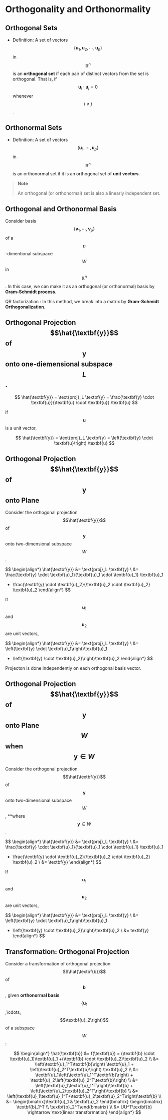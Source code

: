 # Orthogonality and Orthonormality

## Orthogonal Sets

* Definition: A set of vectors $$\left\{\textbf{u}_1, \textbf{u}_2, \cdots, \textbf{u}_p \right\}$$ in $$\mathbb{R}^n$$ is an **orthogonal set** if each pair of distinct vectors from the set is orthogonal. That is, if $$\textbf{u}_i\cdot\textbf{u}_j=0$$ whenever $$i\ne j$$.

## Orthonormal Sets

* Definition: A set of vectors $$\left\{\textbf{u}_1, \cdots, \textbf{u}_p\right\}$$ in $$\mathbb{R}^n$$ is an orthonormal set if it is an orthogonal set of **unit vectors**.

> **Note**
>
> An orthogonal (or orthonormal) set is also a linearly independent set.

## Orthogonal and Orthonormal Basis

Consider basis $$\left\{\textbf{v}_1, \cdots, \textbf{v}_p\right\}$$ of a $$p$$-dimentional subspace $$W$$ in $$\mathbb{R}^n$$.
In this case, we can make it as an orthogonal (or orthonormal) basis by **Gram-Schmidt process**. 

QR factorization : In this method, we break into a matrix by **Gram-Schmidt Orthogonalization**.

## Orthogonal Projection $$\hat{\textbf{y}}$$ of $$\textbf{y}$$ onto one-diemensional subspace $$L$$.

$$ 
\hat{\textbf{y}} = \text{proj}_L \textbf{y} = \frac{\textbf{y} \cdot \textbf{u}}{\textbf{u} \cdot \textbf{u}} \textbf{u}
$$

if $$\textbf{u}$$ is a unit vector,

$$
\hat{\textbf{y}} = \text{proj}_L \textbf{y} = \left(\textbf{y} \cdot \textbf{u}\right) \textbf{u}
$$

## Orthogonal Projection $$\hat{\textbf{y}}$$ of $$\textbf{y}$$ onto Plane

Consider the orthogonal projection $$\hat{\textbf{y}}$$ of $$\textbf{y}$$ onto two-dimensional subspace $$W$$.

$$
\begin{align*}
\hat{\textbf{y}} &= \text{proj}_L \textbf{y} \\
&= \frac{\textbf{y} \cdot \textbf{u}_1}{\textbf{u}_1 \cdot \textbf{u}_1} \textbf{u}_1
+ \frac{\textbf{y} \cdot \textbf{u}_2}{\textbf{u}_2 \cdot \textbf{u}_2} \textbf{u}_2
\end{align*}
$$

If $$\textbf{u}_1$$ and $$\textbf{u}_2$$ are unit vectors,

$$
\begin{align*}
\hat{\textbf{y}} &= \text{proj}_L \textbf{y} \\
&= \left(\textbf{y} \cdot \textbf{u}_1\right)\textbf{u}_1
+ \left{\textbf{y} \cdot \textbf{u}_2}\right)\textbf{u}_2
\end{align*}
$$

Projecton is done independently on each orthogonal basis vector.


## Orthogonal Projection $$\hat{\textbf{y}}$$ of $$\textbf{y}$$ onto Plane $$W$$ when $$\textbf{y} \in W$$

Consider the orthogonal projection $$\hat{\textbf{y}}$$ of $$\textbf{y}$$ onto two-dimensional subspace $$W$$, **where $$\textbf{y} \in W$$.

$$
\begin{align*}
\hat{\textbf{y}} &= \text{proj}_L \textbf{y} \\
&= \frac{\textbf{y} \cdot \textbf{u}_1}{\textbf{u}_1 \cdot \textbf{u}_1} \textbf{u}_1
+ \frac{\textbf{y} \cdot \textbf{u}_2}{\textbf{u}_2 \cdot \textbf{u}_2} \textbf{u}_2 \\
&= \textbf{y}
\end{align*}
$$

If $$\textbf{u}_1$$ and $$\textbf{u}_2$$ are unit vectors,

$$
\begin{align*}
\hat{\textbf{y}} &= \text{proj}_L \textbf{y} \\
&= \left(\textbf{y} \cdot \textbf{u}_1\right)\textbf{u}_1
+ \left{\textbf{y} \cdot \textbf{u}_2}\right)\textbf{u}_2 \\
&= textbf{y}
\end{align*}
$$

## Transformation: Orthogonal Projection

Consider a transformation of orthogonal projection $$\hat{\textbf{b}}$$ of $$\textbf{b}$$, 
given **orthonormal basis** $$\left\{\textbf{u}_1$$,\cdots, $$\textbf{u}_2\right)$$ of a subspace $$W$$:

$$
\begin{align*}
\hat{\textbf{b}} &= f(\textbf{b}) = (\textbf{b} \cdot \textbf{u}_1)\textbf{u}_1 +(\textbf{b} \cdot \textbf{u}_2)\textbf{u}_2 \\
&= \left(\textbf{u}_1^T\textbf{b}\right) \textbf{u}_1 + \left(\textbf{u}_2^T\textbf{b}\right) \textbf{u}_2 \\
&= \textbf{u}_1\left(\textbf{u}_1^T\textbf{b}\right)  + \textbf{u}_2\left(\textbf{u}_2^T\textbf{b}\right) \\
&= \left(\textbf{u}_1\textbf{u}_1^T\right)\textbf{b}  + \left(\textbf{u}_2\textbf{u}_2^T\right)\textbf{b} \\
&= \left(\textbf{u}_1\textbf{u}_1^T+\textbf{u}_2\textbf{u}_2^T\right)\textbf{b}  \\
&= \begin{bmatrix}\textbf{u}_1 & \textbf{u}_2 \end{bmatrix} \begin{bmatrix} \textbf{b}_1^T \\ \textbf{b}_2^T\end{bmatrix} \\
&= UU^T\textbf{b} \rightarrow \text{linear transformation}
\end{align*}
$$

